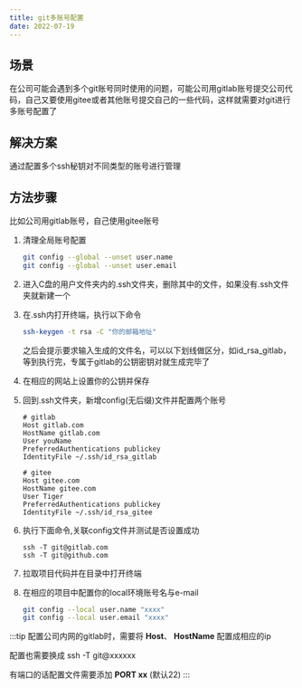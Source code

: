 ```yaml
---
title: git多账号配置
date: 2022-07-19
---
```


## 场景
在公司可能会遇到多个git账号同时使用的问题，可能公司用gitlab账号提交公司代码，自己又要使用gitee或者其他账号提交自己的一些代码，这样就需要对git进行多账号配置了

## 解决方案
通过配置多个ssh秘钥对不同类型的账号进行管理

## 方法步骤
比如公司用gitlab账号，自己使用gitee账号
1. 清理全局账号配置

    ```bash
    git config --global --unset user.name 
    git config --global --unset user.email
    ```
2. 进入C盘的用户文件夹内的.ssh文件夹，删除其中的文件，如果没有.ssh文件夹就新建一个

3. 在.ssh内打开终端，执行以下命令

    ```bash
    ssh-keygen -t rsa -C "你的邮箱地址"
    ```
    之后会提示要求输入生成的文件名，可以以下划线做区分，如id_rsa_gitlab，等到执行完，专属于gitlab的公钥密钥对就生成完毕了

4. 在相应的网站上设置你的公钥并保存

5. 回到.ssh文件夹，新增config(无后缀)文件并配置两个账号

    ```
    # gitlab
    Host gitlab.com
    HostName gitlab.com
    User youName
    PreferredAuthentications publickey
    IdentityFile ~/.ssh/id_rsa_gitlab

    # gitee
    Host gitee.com
    HostName gitee.com
    User Tiger
    PreferredAuthentications publickey
    IdentityFile ~/.ssh/id_rsa_gitee
    ```

6. 执行下面命令,关联config文件并测试是否设置成功
    ```ssh
    ssh -T git@gitlab.com
    ssh -T git@github.com
    ```

7. 拉取项目代码并在目录中打开终端

8. 在相应的项目中配置你的local环境账号名与e-mail

    ```bash
    git config --local user.name "xxxx"
    git config --local user.email "xxxx"
    ```

:::tip
配置公司内网的gitlab时，需要将 **Host**、 **HostName** 配置成相应的ip

配置也需要换成 ssh -T git@xxxxxx

有端口的话配置文件需要添加 **PORT xx** (默认22)
:::